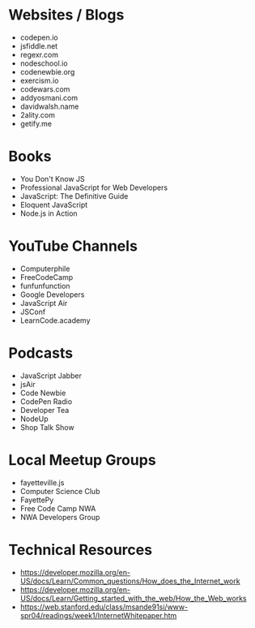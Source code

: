 # Websites / Blogs

- codepen.io
- jsfiddle.net
- regexr.com
- nodeschool.io
- codenewbie.org
- exercism.io
- codewars.com
- addyosmani.com
- davidwalsh.name
- 2ality.com
- getify.me

# Books

- You Don't Know JS
- Professional JavaScript for Web Developers
- JavaScript: The Definitive Guide
- Eloquent JavaScript
- Node.js in Action

# YouTube Channels

- Computerphile
- FreeCodeCamp
- funfunfunction
- Google Developers
- JavaScript Air
- JSConf
- LearnCode.academy

# Podcasts

- JavaScript Jabber
- jsAir
- Code Newbie
- CodePen Radio
- Developer Tea
- NodeUp
- Shop Talk Show

# Local Meetup Groups

- fayetteville.js
- Computer Science Club
- FayettePy
- Free Code Camp NWA
- NWA Developers Group

# Technical Resources

- https://developer.mozilla.org/en-US/docs/Learn/Common_questions/How_does_the_Internet_work
- https://developer.mozilla.org/en-US/docs/Learn/Getting_started_with_the_web/How_the_Web_works
- https://web.stanford.edu/class/msande91si/www-spr04/readings/week1/InternetWhitepaper.htm
